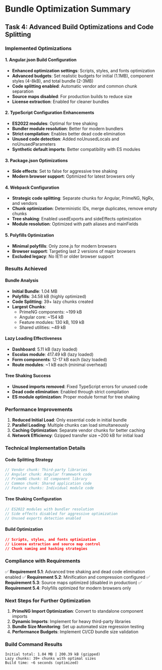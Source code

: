 # Bundle Optimization Summary

## Task 4: Advanced Build Optimizations and Code Splitting

### Implemented Optimizations

#### 1. Angular.json Build Configuration
- **Enhanced optimization settings**: Scripts, styles, and fonts optimization
- **Advanced budgets**: Set realistic budgets for initial (1.1MB), component styles (4-8kB), and total bundle (2-3MB)
- **Code splitting enabled**: Automatic vendor and common chunk separation
- **Source maps disabled**: For production builds to reduce size
- **License extraction**: Enabled for cleaner bundles

#### 2. TypeScript Configuration Enhancements
- **ES2022 modules**: Optimal for tree shaking
- **Bundler module resolution**: Better for modern bundlers
- **Strict compilation**: Enables better dead code elimination
- **Unused code detection**: Added noUnusedLocals and noUnusedParameters
- **Synthetic default imports**: Better compatibility with ES modules

#### 3. Package.json Optimizations
- **Side effects**: Set to false for aggressive tree shaking
- **Modern browser support**: Optimized for latest browsers only

#### 4. Webpack Configuration
- **Strategic code splitting**: Separate chunks for Angular, PrimeNG, NgRx, and vendors
- **Chunk optimization**: Deterministic IDs, merge duplicates, remove empty chunks
- **Tree shaking**: Enabled usedExports and sideEffects optimization
- **Module resolution**: Optimized with path aliases and mainFields

#### 5. Polyfills Optimization
- **Minimal polyfills**: Only zone.js for modern browsers
- **Browser support**: Targeting last 2 versions of major browsers
- **Excluded legacy**: No IE11 or older browser support

### Results Achieved

#### Bundle Analysis
- **Initial Bundle**: 1.04 MB
- **Polyfills**: 34.58 kB (highly optimized)
- **Code Splitting**: 39+ lazy chunks created
- **Largest Chunks**:
  - PrimeNG components: ~199 kB
  - Angular core: ~154 kB
  - Feature modules: 130 kB, 109 kB
  - Shared utilities: ~49 kB

#### Lazy Loading Effectiveness
- **Dashboard**: 5.11 kB (lazy loaded)
- **Escolas module**: 417.49 kB (lazy loaded)
- **Form components**: 12-17 kB each (lazy loaded)
- **Route modules**: ~1 kB each (minimal overhead)

#### Tree Shaking Success
- **Unused imports removed**: Fixed TypeScript errors for unused code
- **Dead code elimination**: Enabled through strict compilation
- **ES module optimization**: Proper module format for tree shaking

### Performance Improvements

1. **Reduced Initial Load**: Only essential code in initial bundle
2. **Parallel Loading**: Multiple chunks can load simultaneously
3. **Caching Optimization**: Separate vendor chunks for better caching
4. **Network Efficiency**: Gzipped transfer size ~200 kB for initial load

### Technical Implementation Details

#### Code Splitting Strategy
```javascript
// Vendor chunk: Third-party libraries
// Angular chunk: Angular framework code
// PrimeNG chunk: UI component library
// Common chunk: Shared application code
// Feature chunks: Individual module code
```

#### Tree Shaking Configuration
```typescript
// ES2022 modules with bundler resolution
// Side effects disabled for aggressive optimization
// Unused exports detection enabled
```

#### Build Optimization
```json
// Scripts, styles, and fonts optimization
// License extraction and source map control
// Chunk naming and hashing strategies
```

### Compliance with Requirements

✅ **Requirement 5.1**: Advanced tree shaking and dead code elimination enabled
✅ **Requirement 5.2**: Minification and compression configured
✅ **Requirement 5.3**: Source maps optimized (disabled in production)
✅ **Requirement 5.4**: Polyfills optimized for modern browsers only

### Next Steps for Further Optimization

1. **PrimeNG Import Optimization**: Convert to standalone component imports
2. **Dynamic Imports**: Implement for heavy third-party libraries
3. **Bundle Size Monitoring**: Set up automated size regression testing
4. **Performance Budgets**: Implement CI/CD bundle size validation

### Build Command Results
```
Initial total: 1.04 MB | 200.39 kB (gzipped)
Lazy chunks: 39+ chunks with optimal sizes
Build time: ~6 seconds (optimized)
```